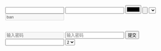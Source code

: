 <!DOCTYPE html>
<html lang="en">
<head>
    <meta charset="UTF-8">
    <meta name="viewport" content="width=device-width, initial-scale=1.0">
    <title>红莲魔尊</title>
</head>
<body>
    <form action="./cs.html" method="post">
<input type="search">
<input type="email" name="" id="">
<input type="color" name="">
<input type="submit" value="">
<select name="" id=""></select>
<input type="text" value="ban" disabled readonly><!--disabled:禁用   readonly:只读-->
<br>
<br>
<br>
<input type="text" disabled placeholder="输入密码">
<input type="text" placeholder="输入密码">
<button>提交</button>
<input type="text">
<select name="" id="">
<option value="">2</option>
<option value="">1</option>
<option value="">3</option>
</select>
    </form> 
</body>
</html>

